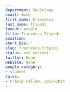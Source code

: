```yaml
---
department: Sociology
email: None
first_name: Francesca
last_name: Tripodi
layout: people
title: Francesca Tripodi
position:
short_bio: ''
slug: francesca-tripodi
status: not_current
twitter: None
website: None
people-category:
- student
roles:
- Praxis Fellow, 2013–2014
---
```



